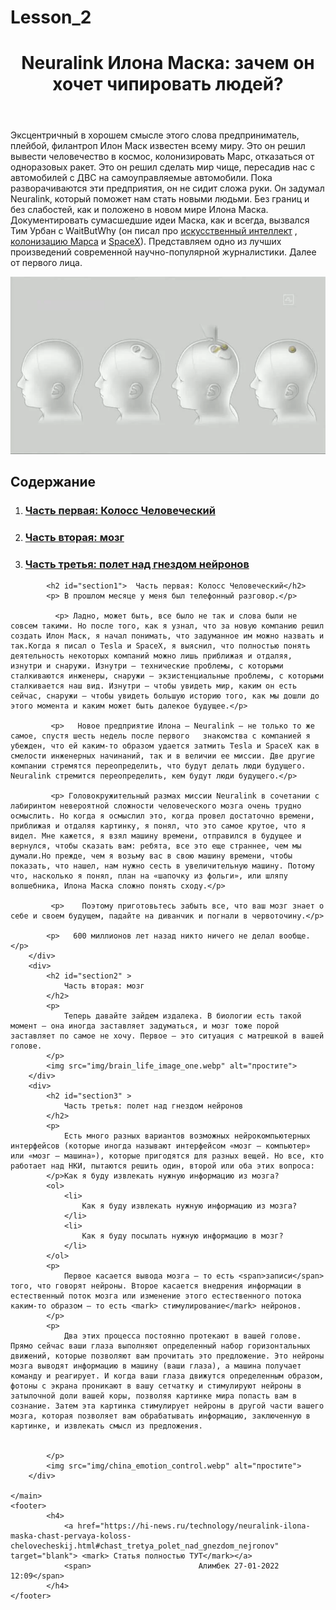 # Lesson_2<!DOCTYPE html>
<html lang="ru">
<head>
    <meta charset="UTF-8">
    <meta http-equiv="X-UA-Compatible" content="IE=edge">
    <meta name="viewport" content="width=device-width, initial-scale=1.0">
    <title>Lesson_2</title>
</head>
<body>
    <header class="header">
        <h1>Neuralink Илона Маска: зачем он хочет чипировать людей?</h1>
    </header>
    <main class="main">
        <p>Эксцентричный в хорошем смысле этого слова предприниматель, плейбой, филантроп Илон Маск известен всему миру. Это он решил вывести человечество в космос, колонизировать Марс, отказаться от одноразовых ракет. Это он решил сделать мир чище, пересадив нас с автомобилей с ДВС на самоуправляемые автомобили. Пока разворачиваются эти предприятия, он не сидит сложа руки. Он задумал Neuralink, который поможет нам стать новыми людьми. Без границ и без слабостей, как и положено в новом мире Илона Маска. <br>
        Документировать сумасшедшие идеи Маска, как и всегда, вызвался Тим Урбан с WaitButWhy (он писал про  <a href="https://hi-news.ru/research-development/iskusstvennyj-intellekt-chast-pervaya-put-k-sverxintellektu.html">искусственный интеллект</a> , <a href="https://hi-news.ru/eto-interesno/kolonizaciya-marsa-po-planu-spacex-chast-pervaya-istoriya-lyudej-i-kosmosa.html">колонизацию Марса</a> и <a href="https://hi-news.ru/eto-interesno/bolshaya-grebanaya-raketa-spacex-bolshaya-polnaya-istoriya.html">SpaceX</a>). Представляем одно из лучших произведений современной научно-популярной журналистики. Далее от первого лица.
        </p>
        <img src="img/Neuralink_update-750x422.webp" alt="тут была фото">
        <h2>Содержание</h2>
            <ol>
                <li>
                     <h3><a href="#section1">Часть первая: Колосс Человеческий</a> </h3>
                </li>
                <li>
                    <h3><a href="#section2">Часть вторая: мозг</a></h3>
                </li>
                <li>
                   <h3> <a href="#section3">Часть третья: полет над гнездом нейронов</a></h3>
                </li>
            </ol>
        <div>
            
            <h2 id="section1">  Часть первая: Колосс Человеческий</h2>
            <p> В прошлом месяце у меня был телефонный разговор.</p>

              <p> Ладно, может быть, все было не так и слова были не совсем такими. Но после того, как я узнал, что за новую компанию решил создать Илон Маск, я начал понимать, что задуманное им можно назвать и так.Когда я писал о Tesla и SpaceX, я выяснил, что полностью понять деятельность некоторых компаний можно лишь приближая и отдаляя, изнутри и снаружи. Изнутри — технические проблемы, с которыми сталкиваются инженеры, снаружи — экзистенциальные проблемы, с которыми сталкивается наш вид. Изнутри — чтобы увидеть мир, каким он есть сейчас, снаружи — чтобы увидеть большую историю того, как мы дошли до этого момента и каким может быть далекое будущее.</p>

             <p>   Новое предприятие Илона — Neuralink — не только то же самое, спустя шесть недель после первого   знакомства с компанией я убежден, что ей каким-то образом удается затмить Tesla и SpaceX как в смелости инженерных начинаний, так и в величии ее миссии. Две другие компании стремятся переопределить, что будут делать люди будущего. Neuralink стремится переопределить, кем будут люди будущего.</p>
            
             <p> Головокружительный размах миссии Neuralink в сочетании с лабиринтом невероятной сложности человеческого мозга очень трудно осмыслить. Но когда я осмыслил это, когда провел достаточно времени, приближая и отдаляя картинку, я понял, что это самое крутое, что я видел. Мне кажется, я взял машину времени, отправился в будущее и вернулся, чтобы сказать вам: ребята, все это еще страннее, чем мы думали.Но прежде, чем я возьму вас в свою машину времени, чтобы показать, что нашел, нам нужно сесть в увеличительную машину. Потому что, насколько я понял, план на «шапочку из фольги», или шляпу волшебника, Илона Маска сложно понять сходу.</p> 

             <p>    Поэтому приготовьтесь забыть все, что ваш мозг знает о себе и своем будущем, падайте на диванчик и погнали в червоточину.</p>
            
            <p>   600 миллионов лет назад никто ничего не делал вообще.</p>
        </div>
        <div>
            <h2 id="section2" >
                Часть вторая: мозг
            </h2>
            <p>
                Теперь давайте зайдем издалека. В биологии есть такой момент — она иногда заставляет задуматься, и мозг тоже порой заставляет по самое не хочу. Первое — это ситуация с матрешкой в вашей голове.
            </p>
            <img src="img/brain_life_image_one.webp" alt="простите">
        </div>
        <div>
            <h2 id="section3" >
                Часть третья: полет над гнездом нейронов
            </h2>
            <p>
                Есть много разных вариантов возможных нейрокомпьютерных интерфейсов (которые иногда называют интерфейсом «мозг — компьютер» или «мозг — машина»), которые пригодятся для разных вещей. Но все, кто работает над НКИ, пытаются решить один, второй или оба этих вопроса:
            </p>Как я буду извлекать нужную информацию из мозга?
            <ol>
                <li>
                    Как я буду извлекать нужную информацию из мозга?
                </li>
                <li>
                    Как я буду посылать нужную информацию в мозг?
                </li>
            </ol>
            <p>
                Первое касается вывода мозга — то есть <span>записи</span>  того, что говорят нейроны. Второе касается внедрения информации в естественный поток мозга или изменение этого естественного потока каким-то образом — то есть <mark> стимулирование</mark> нейронов.
            </p>
            <p>
                Два этих процесса постоянно протекают в вашей голове. Прямо сейчас ваши глаза выполняют определенный набор горизонтальных движений, которые позволяют вам прочитать это предложение. Это нейроны мозга выводят информацию в машину (ваши глаза), а машина получает команду и реагирует. И когда ваши глаза движутся определенным образом, фотоны с экрана проникают в вашу сетчатку и стимулируют нейроны в затылочной доли вашей коры, позволяя картинке мира попасть вам в сознание. Затем эта картинка стимулирует нейроны в другой части вашего мозга, которая позволяет вам обрабатывать информацию, заключенную в картинке, и извлекать смысл из предложения.


            </p>
            <img src="img/china_emotion_control.webp" alt="простите">
        </div>
        
    </main>
    <footer>
            <h4>
                <a href="https://hi-news.ru/technology/neuralink-ilona-maska-chast-pervaya-koloss-chelovecheskij.html#chast_tretya_polet_nad_gnezdom_nejronov" target="blank"> <mark> Статья полностью ТУТ</mark></a>
                <span>                        Алимбек 27-01-2022 12:09</span>
            </h4>
    </footer>
</body>
</html>

